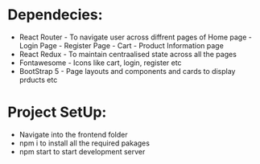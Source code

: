
# Dependecies:
- React Router - To navigate user across diffrent pages of Home page - Login Page - Register Page -  Cart - Product Information page 
- React Redux - To maintain centraalised state across all the pages
- Fontawesome - Icons like cart, login, register etc
- BootStrap 5 - Page layouts and components and cards to display prducts etc

# Project SetUp:
- Navigate into the frontend folder
- npm i to install all the required pakages
- npm start to start development server 

